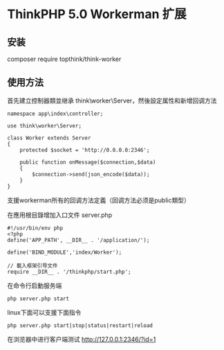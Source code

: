 ThinkPHP 5.0 Workerman 扩展
===============

## 安装
composer require topthink/think-worker

## 使用方法
首先建立控制器類並继承 think\worker\Server，然後設定属性和新增回调方法

~~~
namespace app\index\controller;

use think\worker\Server;

class Worker extends Server
{
	protected $socket = 'http://0.0.0.0:2346';

	public function onMessage($connection,$data)
	{
		$connection->send(json_encode($data));
	}
}
~~~
支援workerman所有的回调方法定義（回调方法必须是public類型）


在應用根目錄增加入口文件 server.php

~~~
#!/usr/bin/env php
<?php
define('APP_PATH', __DIR__ . '/application/');

define('BIND_MODULE','index/Worker');

// 載入框架引导文件
require __DIR__ . '/thinkphp/start.php';
~~~

在命令行启動服务端
~~~
php server.php start
~~~


linux下面可以支援下面指令
~~~
php server.php start|stop|status|restart|reload
~~~

在浏览器中进行客户端测试
http://127.0.0.1:2346/?id=1